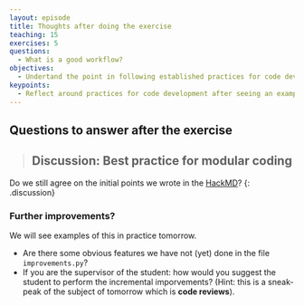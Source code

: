 ```yaml
---
layout: episode
title: Thoughts after doing the exercise
teaching: 15
exercises: 5
questions:
  - What is a good workflow?
objectives:
  - Undertand the point in following established practices for code development
keypoints:
  - Reflect around practices for code development after seeing an example.
---
```



## Questions to answer **after** the exercise

> ## Discussion: Best practice for modular coding
>
>
Do we still agree on the initial points we wrote in the [HackMD](https://hackmd.io/GjKgLZ5jRYGPAbuPkCfGtw)?
{: .discussion}


### Further improvements?
We will see examples of this in practice tomorrow.
- Are there some obvious features we have not (yet) done in the file `improvements.py`?
- If you are the supervisor of the student:  how would you suggest the student to perform the incremental imporvements? (Hint: this is a sneak-peak of the subject of tomorrow which is **code reviews**).
